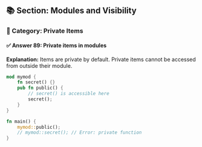 ## 📚 Section: Modules and Visibility  
### 🔹 Category: Private Items  
#### ✅ Answer 89: Private items in modules

**Explanation:**
Items are private by default. Private items cannot be accessed from outside their module.

```rust
mod mymod {
    fn secret() {}
    pub fn public() {
        // secret() is accessible here
        secret();
    }
}

fn main() {
    mymod::public();
    // mymod::secret(); // Error: private function
}
```
